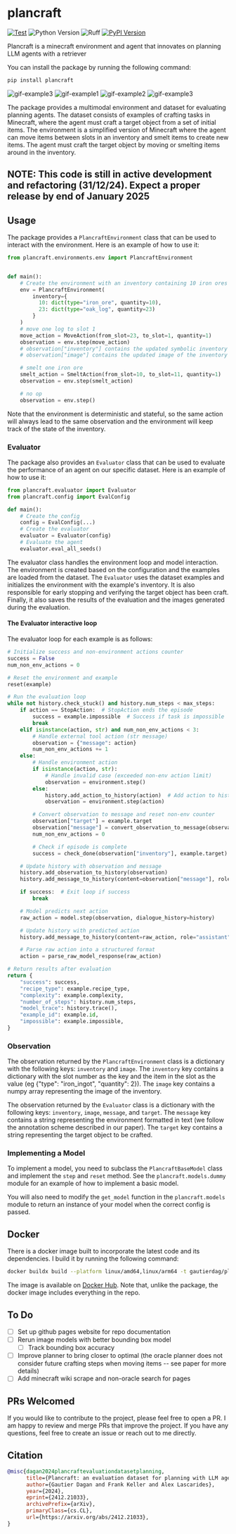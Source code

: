 # plancraft

[![Test](https://github.com/gautierdag/plancraft/actions/workflows/test.yaml/badge.svg)](https://github.com/gautierdag/plancraft/actions/workflows/test.yaml)
![Python Version](https://img.shields.io/badge/python-3.9+-blue)
![Ruff](https://img.shields.io/badge/linter-ruff-blue)
[![PyPI Version](https://img.shields.io/pypi/v/plancraft)](https://pypi.org/project/plancraft/)

Plancraft is a minecraft environment and agent that innovates on planning LLM agents with a retriever

You can install the package by running the following command:

```bash
pip install plancraft
```

![gif-example3](data/oracle/train/images/TRAIN0010.gif)
![gif-example1](data/oracle/train/images/TRAIN1133.gif)
![gif-example2](data/oracle/train/images/TRAIN0383.gif)
![gif-example3](data/oracle/train/images/TRAIN1000.gif)

The package provides a multimodal environment and dataset for evaluating planning agents. The dataset consists of examples of crafting tasks in Minecraft, where the agent must craft a target object from a set of initial items. The environment is a simplified version of Minecraft where the agent can move items between slots in an inventory and smelt items to create new items. The agent must craft the target object by moving or smelting items around in the inventory.

## NOTE: This code is still in active development and refactoring (31/12/24). Expect a proper release by end of January 2025

## Usage

The package provides a `PlancraftEnvironment` class that can be used to interact with the environment. Here is an example of how to use it:

```python
from plancraft.environments.env import PlancraftEnvironment


def main():
    # Create the environment with an inventory containing 10 iron ores and 23 oak logs
    env = PlancraftEnvironment(
        inventory={
          10: dict(type="iron_ore", quantity=10),
          23: dict(type="oak_log", quantity=23)
        }
    )
    # move one log to slot 1
    move_action = MoveAction(from_slot=23, to_slot=1, quantity=1)
    observation = env.step(move_action)
    # observation["inventory"] contains the updated symbolic inventory
    # observation["image"] contains the updated image of the inventory

    # smelt one iron ore
    smelt_action = SmeltAction(from_slot=10, to_slot=11, quantity=1)
    observation = env.step(smelt_action)

    # no op
    observation = env.step()
```

Note that the environment is deterministic and stateful, so the same action will always lead to the same observation and the environment will keep track of the state of the inventory.

### Evaluator

The package also provides an `Evaluator` class that can be used to evaluate the performance of an agent on our specific dataset. Here is an example of how to use it:

```python
from plancraft.evaluator import Evaluator
from plancraft.config import EvalConfig

def main():
    # Create the config
    config = EvalConfig(...)
    # Create the evaluator
    evaluator = Evaluator(config)
    # Evaluate the agent
    evaluator.eval_all_seeds()
```

The evaluator class handles the environment loop and model interaction. The environment is created based on the configuration and the examples are loaded from the dataset. The `Evaluator` uses the dataset examples and initializes the environment with the example's inventory. It is also responsible for early stopping and verifying the target object has been craft. Finally, it also saves the results of the evaluation and the images generated during the evaluation.

#### The Evaluator interactive loop

The evaluator loop for each example is as follows:

```python
# Initialize success and non-environment actions counter
success = False
num_non_env_actions = 0

# Reset the environment and example
reset(example)

# Run the evaluation loop
while not history.check_stuck() and history.num_steps < max_steps:
    if action == StopAction:  # StopAction ends the episode
        success = example.impossible  # Success if task is impossible
        break
    elif isinstance(action, str) and num_non_env_actions < 3:  
        # Handle external tool action (str message)
        observation = {"message": action}
        num_non_env_actions += 1
    else:  
        # Handle environment action
        if isinstance(action, str):  
            # Handle invalid case (exceeded non-env action limit)
            observation = environment.step()
        else:
            history.add_action_to_history(action)  # Add action to history
            observation = environment.step(action)

        # Convert observation to message and reset non-env counter
        observation["target"] = example.target
        observation["message"] = convert_observation_to_message(observation)
        num_non_env_actions = 0

        # Check if episode is complete
        success = check_done(observation["inventory"], example.target)

    # Update history with observation and message
    history.add_observation_to_history(observation)
    history.add_message_to_history(content=observation["message"], role="user")

    if success:  # Exit loop if success
        break

    # Model predicts next action
    raw_action = model.step(observation, dialogue_history=history)

    # Update history with predicted action
    history.add_message_to_history(content=raw_action, role="assistant")

    # Parse raw action into a structured format
    action = parse_raw_model_response(raw_action)

# Return results after evaluation
return {
    "success": success,
    "recipe_type": example.recipe_type,
    "complexity": example.complexity,
    "number_of_steps": history.num_steps,
    "model_trace": history.trace(),
    "example_id": example.id,
    "impossible": example.impossible,
}
```

### Observation

The observation returned by the `PlancraftEnvironment` class is a dictionary with the following keys: `inventory` and `image`. The `inventory` key contains a dictionary with the slot number as the key and the item in the slot as the value (eg {"type": "iron_ingot", "quantity": 2}). The `image` key contains a numpy array representing the image of the inventory.

The observation returned by the `Evaluator` class is a dictionary with the following keys: `inventory`, `image`, `message`, and `target`. The `message` key contains a string representing the environment formatted in text (we follow the annotation scheme described in our paper). The `target` key contains a string representing the target object to be crafted.

### Implementing a Model

To implement a model, you need to subclass the `PlancraftBaseModel` class and implement the `step` and `reset` method. See the `plancraft.models.dummy` module for an example of how to implement a basic model.

You will also need to modify the `get_model` function in the `plancraft.models` module to return an instance of your model when the correct config is passed.

## Docker

There is a docker image built to incorporate the latest code and its dependencies. I build it by running the following command:

```bash
docker buildx build --platform linux/amd64,linux/arm64 -t gautierdag/plancraft --push .
```

The image is available on [Docker Hub](https://hub.docker.com/r/gautierdag/plancraft). Note that, unlike the package, the docker image includes everything in the repo.

## To Do

- [ ] Set up github pages website for repo documentation
- [ ] Rerun image models with better bounding box model
  - [ ] Track bounding box accuracy
- [ ] Improve planner to bring closer to optimal (the oracle planner does not consider  future crafting steps when moving items -- see paper for more details)
- [ ] Add minecraft wiki scrape and non-oracle search for pages

## PRs Welcomed

If you would like to contribute to the project, please feel free to open a PR. I am happy to review and merge PRs that improve the project. If you have any questions, feel free to create an issue or reach out to me directly.

## Citation

```bibtex
@misc{dagan2024plancraftevaluationdatasetplanning,
      title={Plancraft: an evaluation dataset for planning with LLM agents}, 
      author={Gautier Dagan and Frank Keller and Alex Lascarides},
      year={2024},
      eprint={2412.21033},
      archivePrefix={arXiv},
      primaryClass={cs.CL},
      url={https://arxiv.org/abs/2412.21033}, 
}
```
